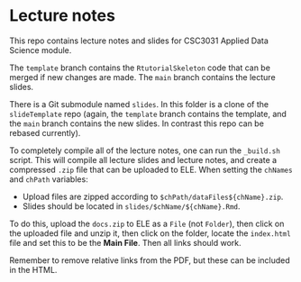 # Lecture notes

This repo contains lecture notes and slides for CSC3031 Applied Data Science 
module. 

The `template` branch contains the `RtutorialSkeleton` code that can be merged 
if new changes are made. The `main` branch contains the lecture slides.

There is a Git submodule named `slides`. In this folder is a clone of the 
`slideTemplate` repo (again, the `template` branch contains the template,
and the `main` branch contains the new slides. In contrast this repo
can be rebased currently). 

To completely compile all of the lecture notes, one can run the `_build.sh` 
script. This will compile all lecture slides and lecture notes, and create
a compressed `.zip` file that can be uploaded to ELE. When setting the 
`chNames` and `chPath` variables:

* Upload files are zipped according to `$chPath/dataFiles${chName}.zip`.
* Slides should be located in `slides/$chName/${chName}.Rmd`.

To do this, upload the `docs.zip` to ELE as a `File` (not `Folder`), then
click on the uploaded file and unzip it, then click on the folder, locate
the `index.html` file and set this to be the **Main File**. Then all
links should work.

Remember to remove relative links from the PDF, but these can be included
in the HTML.
